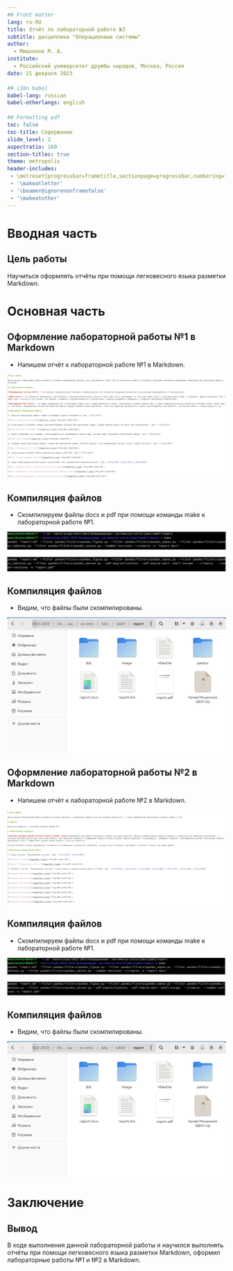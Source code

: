 ```yaml
---
## Front matter
lang: ru-RU
title: Отчёт по лабораторной работе №3
subtitle: дисциплина "Операционные системы"
author:
  - Мишонков М. А.
institute:
  - Российский университет дружбы народов, Москва, Россия
date: 21 февраля 2023

## i18n babel
babel-lang: russian
babel-otherlangs: english

## Formatting pdf
toc: false
toc-title: Содержание
slide_level: 2
aspectratio: 169
section-titles: true
theme: metropolis
header-includes:
 - \metroset{progressbar=frametitle,sectionpage=progressbar,numbering=fraction}
 - '\makeatletter'
 - '\beamer@ignorenonframefalse'
 - '\makeatother'
---
```


# Вводная часть

## Цель работы

Научиться оформлять отчёты при помощи легковесного языка разметки Markdown.

# Основная часть

## Оформление лабораторной работы №1 в Markdown

- Напишем отчёт к лабораторной работе №1 в Markdown.

![](./image/Рис.1.png)

## Компиляция файлов

- Скомпилируем файлы docx и pdf при помощи команды make к лабораторной работе №1.

![](./image/Рис.2.png)

![](./image/Рис.3.png)

## Компиляция файлов

- Видим, что файлы были скомпилированы.

![](./image/Рис.4.png)

## Оформление лабораторной работы №2 в Markdown

- Напишем отчёт к лабораторной работе №2 в Markdown.

![](./image/Рис.5.png)

## Компиляция файлов

- Скомпилируем файлы docx и pdf при помощи команды make к лабораторной работе №1.

![](./image/Рис.6.png)

![](./image/Рис.7.png)

## Компиляция файлов

- Видим, что файлы были скомпилированы.

![](./image/Рис.8.png)

# Заключение

## Вывод

В ходе выполнения данной лабораторной работы я научился выполнять отчёты при помощи легковесного языка разметки Markdown, оформил лабораторные работы №1 и №2 в Markdown.
